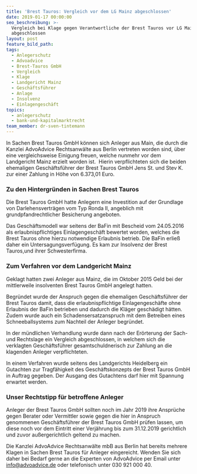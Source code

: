```yaml
---
title: 'Brest Tauros: Vergleich vor dem LG Mainz abgeschlossen'
date: 2019-01-17 00:00:00
seo_beschreibung: >-
  Vergleich bei Klage gegen Verantwortliche der Brest Tauros vor LG Mainz
  abgeschlossen
layout: post
feature_bild_path:
tags:
  - Anlegerschutz
  - Advoadvice
  - Brest-Tauros GmbH
  - Vergleich
  - Klage
  - Landgericht Mainz
  - Geschäftsführer
  - Anlage
  - Insolvenz
  - Einlagengeschäft
topics:
  - anlegerschutz
  - bank-und-kapitalmarktrecht
team_member: dr-sven-tintemann
---
```


In Sachen Brest Tauros GmbH k&ouml;nnen sich Anleger aus Main, die durch die Kanzlei AdvoAdvice Rechtsanw&auml;lte aus Berlin vertreten worden sind, &uuml;ber eine vergleichsweise Einigung freuen, welche nunmehr vor dem Landgericht Mainz erzielt worden ist.&nbsp; Hierin verpflichteten sich die beiden ehemaligen Gesch&auml;ftsf&uuml;hrer der Brest Tauros GmbH Jens St. und Stev K. zur einer Zahlung in H&ouml;he von 6.373,01 Euro.

### Zu den Hintergr&uuml;nden in Sachen Brest Tauros

Die Brest Tauros GmbH hatte Anlegern eine Investition auf der Grundlage von Darlehensvertr&auml;gen vom Typ Ronda II, angeblich mit grundpfandrechtlicher Besicherung angeboten.

Das Gesch&auml;ftsmodell war seitens der BaFin mit Bescheid vom 24.05.2016 als erlaubnispflichtiges Einlagengesch&auml;ft bewertet worden, welches die Brest Tauros ohne hierzu notwendige Erlaubnis betrieb. Die BaFin erlie&szlig; daher ein Untersagungsverf&uuml;gung. Es kam zur Insolvenz der Brest Tauros,und ihrer Schwesterfirma.

### Zum Verfahren vor dem Landgericht Mainz

Geklagt hatten zwei Anleger aus Mainz, die im Oktober 2015 Geld bei der mittlerweile insolventen Brest Tauros GmbH angelegt hatten.

Begr&uuml;ndet wurde der Anspruch gegen die ehemaligen Gesch&auml;ftsf&uuml;hrer der Brest Tauros damit, dass die erlaubnispflichtige Einlagengesch&auml;fte ohne Erlaubnis der BaFin betrieben und dadurch die Kl&auml;ger gesch&auml;digt h&auml;tten. Zudem wurde auch ein Schadensersatzanspruch mit dem Betreiben eines Schneeballsystems zum Nachteil der Anleger begr&uuml;ndet.

In der m&uuml;ndlichen Verhandlung wurde dann nach der Er&ouml;rterung der Sach- und Rechtslage ein Vergleich abgeschlossen, in welchem sich die verklagten Gesch&auml;ftsf&uuml;hrer gesamtschuldnerisch zur Zahlung an die klagenden Anleger verpflichteten.

In einem Verfahren wurde seitens des Landgerichts Heidelberg ein Gutachten zur Tragf&auml;higkeit des Gesch&auml;ftskonzepts der Brest Tauros GmbH in Auftrag gegeben. Der Ausgang des Gutachtens darf hier mit Spannung erwartet werden.

### Unser Rechtstipp f&uuml;r betroffene Anleger

Anleger der Brest Tauros GmbH sollten noch im Jahr 2019 ihre Anspr&uuml;che gegen Berater oder Vermittler sowie gegen die hier in Anspruch genommenen Gesch&auml;ftsf&uuml;hrer der Brest Tauros GmbH pr&uuml;fen lassen, um diese noch vor dem Eintritt einer Verj&auml;hrung bis zum 31.12.2019 gerichtlich und zuvor au&szlig;ergerichtlich geltend zu machen.

Die Kanzlei AdvoAdvice Rechtsanw&auml;lte mbB aus Berlin hat bereits mehrere Klagen in Sachen Brest Tauros f&uuml;r Anleger eingereicht. Wenden Sie sich daher bei Bedarf gerne an die Experten von AdvoAdvice per Email unter info@advoadvice.de oder telefonisch unter 030 921 000 40.&nbsp;
